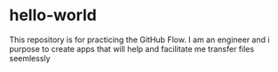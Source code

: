 # hello-world
This repository is for practicing the GitHub Flow.
I am an engineer and i purpose to create apps that will help and facilitate me transfer files seemlessly
